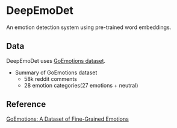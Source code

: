 # DeepEmoDet

An emotion detection system using pre-trained word embeddings.

## Data

DeepEmoDet uses [GoEmotions dataset](https://github.com/google-research/google-research/tree/master/goemotions).

* Summary of GoEmotions dataset
  * 58k reddit comments
  * 28 emotion categories(27 emotions + neutral)

## Reference

[GoEmotions: A Dataset of Fine-Grained Emotions](https://arxiv.org/pdf/2005.00547.pdf)